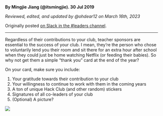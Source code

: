 __By Mingjie Jiang (@itsmingjie). 30 Jul 2019__

_Reviewed, edited, and updated by @ohdear12 on March 16th, 2023_

Originally posted [on Slack in the #leaders channel](https://hackclub.slack.com/archives/GAE0FFNFN/p1559606653044300).

---
Regardless of their contributions to your club, teacher sponsors are essential to the success of your club. I mean, they’re the person who chose to voluntarily lend you their room and sit there for an extra hour after school when they could just be home watching Netflix (or feeding their babies). So why not get them a simple “thank you” card at the end of the year?

On your card, make sure you include:

1. Your gratitude towards their contribution to your club
2. Your willingness to continue to work with them in the coming years
3. A ton of unique Hack Club (and other random) stickers
4. Signatures of all co-leaders of your club
5. (Optional) A picture?
    
![](https://cloud-i2m4n0l00.vercel.app/0image-20190730-210411.png)
